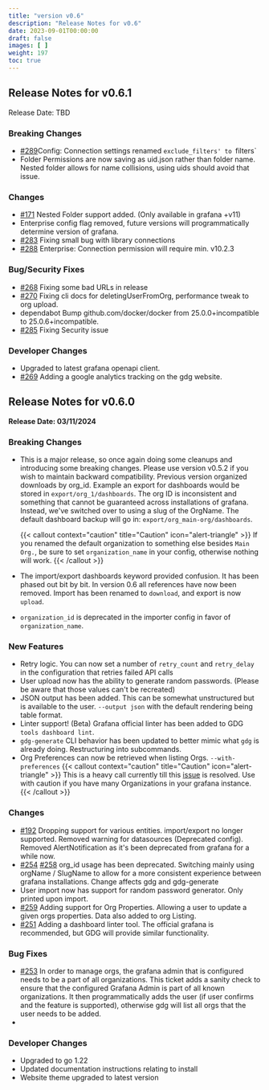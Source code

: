 ```yaml
---
title: "version v0.6"
description: "Release Notes for v0.6"
date: 2023-09-01T00:00:00
draft: false
images: [ ]
weight: 197
toc: true
---
```


## Release Notes for v0.6.1

Release Date: TBD


### Breaking Changes
  - [#289](https://github.com/esnet/gdg/issues/289)Config: Connection settings renamed `exclude_filters' to `filters`
  - Folder Permissions are now saving as uid.json rather than folder name.  Nested folder allows for name collisions, using uids should avoid that issue.

### Changes
  - [#171](https://github.com/esnet/gdg/issues/171) Nested Folder support added. (Only available in grafana +v11)
  - Enterprise config flag removed, future versions will programmatically determine version of grafana.
  - [#283](https://github.com/esnet/gdg/issues/283)  Fixing small bug with library connections
  - [#288](https://github.com/esnet/gdg/pull/288) Enterprise: Connection permission will require min. v10.2.3

### Bug/Security Fixes
  - [#268](https://github.com/esnet/gdg/issues/268) Fixing some bad URLs in release
  - [#270](https://github.com/esnet/gdg/issues/270) Fixing cli docs for deletingUserFromOrg, performance tweak to org upload.
  - dependabot Bump github.com/docker/docker from 25.0.0+incompatible to 25.0.6+incompatible.
  - [#285](https://github.com/esnet/gdg/issues/285) Fixing Security issue

### Developer Changes
  - Upgraded to latest grafana openapi client.
  - [#269](https://github.com/esnet/gdg/issues/269) Adding a google analytics tracking on the gdg website.



## Release Notes for v0.6.0

**Release Date: 03/11/2024**

### Breaking Changes

- This is a major release, so once again doing some cleanups and introducing some breaking changes. Please use version
  v0.5.2 if you wish to maintain backward compatibility. Previous version organized downloads by org_id. Example an
  export for dashboards would be stored in `export/org_1/dashboards`. The org ID is inconsistent and something that
  cannot be guaranteed across installations of grafana. Instead, we've switched over to using a slug of the OrgName. The
  default dashboard backup will go in: `export/org_main-org/dashboards`.

  {{< callout context="caution" title="Caution" icon="alert-triangle" >}}
 If you renamed the default organization to something else besides `Main Org.`, be sure to set `organization_name` in your config, otherwise nothing will work.
  {{< /callout >}}
- The import/export dashboards keyword provided confusion. It has been phased out bit by bit.  In version 0.6 all references have now been removed. Import has been renamed to `download`, and export is now `upload`.
- `organization_id` is deprecated in the importer config in favor of `organization_name`.

### New Features

- Retry logic. You can now set a number of `retry_count` and `retry_delay` in the configuration that retries failed API calls
- User upload now has the ability to generate random passwords.  (Please be aware that those values can't be recreated)
- JSON output has been added.  This can be somewhat unstructured but is available to the user. `--output json` with the default rendering being table format.
- Linter support! (Beta) Grafana official linter has been added to GDG `tools dashboard lint`.
- `gdg-generate` CLI behavior has been updated to better mimic what `gdg` is already doing.  Restructuring into subcommands.
- Org Preferences can now be retrieved when listing Orgs. `--with-preferences`
  {{< callout context="caution" title="Caution" icon="alert-triangle" >}}
This is a heavy call currently till this [issue](https://github.com/grafana/grafana/issues/84309) is resolved.  Use with caution if you have many Organizations in your grafana instance.
  {{< /callout >}}

### Changes

- [#192](https://github.com/esnet/gdg/issues/192) Dropping support for various entities. import/export no longer
  supported. Removed warning for datasources (Deprecated config). Removed AlertNotification as it's been deprecated from
  grafana for a while now.
- [#254](https://github.com/esnet/gdg/issues/254) [#258](https://github.com/esnet/gdg/issues/258) org_id usage has been
  deprecated. Switching mainly using orgName / SlugName to allow for a more consistent experience between grafana
  installations. Change affects gdg and gdg-generate
- User import now has support for random password generator. Only printed upon import.
- [#259](https://github.com/esnet/gdg/issues/259) Adding support for Org Properties. Allowing a user to update a given
  orgs properties. Data also added to org Listing.
- [#251](https://github.com/esnet/gdg/issues/251) Adding a dashboard linter tool. The official grafana is recommended,
  but GDG will provide similar functionality.

### Bug Fixes
- [#253](https://github.com/esnet/gdg/issues/253) In order to manage orgs, the grafana admin that is configured needs to be a part of all organizations.  This ticket adds a sanity check to ensure that the configured Grafana Admin is part of all known organizations.  It then programmatically adds the user (if user confirms and the feature is supported), otherwise gdg will list all orgs that the user needs to be added.
-

### Developer Changes

- Upgraded to go 1.22
- Updated documentation instructions relating to install
- Website theme upgraded to latest version
